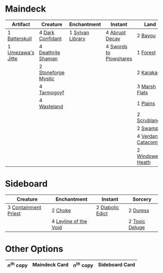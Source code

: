 
# Maindeck

|                                         Artifact                                         |                                          Creature                                           |                                        Enchantment                                        |                                            Instant                                            |                                             Land                                             |                                           Planeswalker                                            |                                          Sorcery                                           |
|------------------------------------------------------------------------------------------|---------------------------------------------------------------------------------------------|-------------------------------------------------------------------------------------------|-----------------------------------------------------------------------------------------------|----------------------------------------------------------------------------------------------|---------------------------------------------------------------------------------------------------|--------------------------------------------------------------------------------------------|
|1 [Batterskull](http://gatherer.wizards.com/Pages/Card/Details.aspx?multiverseid=None)    |4 [Dark Confidant](http://gatherer.wizards.com/Pages/Card/Details.aspx?multiverseid=None)    |1 [Sylvan Library](http://gatherer.wizards.com/Pages/Card/Details.aspx?multiverseid=383120)|4 [Abrupt Decay](http://gatherer.wizards.com/Pages/Card/Details.aspx?multiverseid=425971)      |2 [Bayou](http://gatherer.wizards.com/Pages/Card/Details.aspx?multiverseid=382860)            |2 [Liliana of the Veil](http://gatherer.wizards.com/Pages/Card/Details.aspx?multiverseid=None)     |4 [Hymn to Tourach](http://gatherer.wizards.com/Pages/Card/Details.aspx?multiverseid=382976)|
|1 [Umezawa's Jitte](http://gatherer.wizards.com/Pages/Card/Details.aspx?multiverseid=None)|4 [Deathrite Shaman](http://gatherer.wizards.com/Pages/Card/Details.aspx?multiverseid=413757)|                                                                                           |4 [Swords to Plowshares](http://gatherer.wizards.com/Pages/Card/Details.aspx?multiverseid=None)|1 [Forest](http://gatherer.wizards.com/Pages/Card/Details.aspx?multiverseid=439605)           |2 [Liliana, the Last Hope](http://gatherer.wizards.com/Pages/Card/Details.aspx?multiverseid=414388)|4 [Thoughtseize](http://gatherer.wizards.com/Pages/Card/Details.aspx?multiverseid=438676)   |
|                                                                                          |2 [Stoneforge Mystic](http://gatherer.wizards.com/Pages/Card/Details.aspx?multiverseid=None) |                                                                                           |                                                                                               |2 [Karakas](http://gatherer.wizards.com/Pages/Card/Details.aspx?multiverseid=None)            |                                                                                                   |                                                                                            |
|                                                                                          |4 [Tarmogoyf](http://gatherer.wizards.com/Pages/Card/Details.aspx?multiverseid=370404)       |                                                                                           |                                                                                               |3 [Marsh Flats](http://gatherer.wizards.com/Pages/Card/Details.aspx?multiverseid=426064)      |                                                                                                   |                                                                                            |
|                                                                                          |4 [Wasteland](http://gatherer.wizards.com/Pages/Card/Details.aspx?multiverseid=None)         |                                                                                           |                                                                                               |1 [Plains](http://gatherer.wizards.com/Pages/Card/Details.aspx?multiverseid=439601)           |                                                                                                   |                                                                                            |
|                                                                                          |                                                                                             |                                                                                           |                                                                                               |2 [Scrubland](http://gatherer.wizards.com/Pages/Card/Details.aspx?multiverseid=383083)        |                                                                                                   |                                                                                            |
|                                                                                          |                                                                                             |                                                                                           |                                                                                               |2 [Swamp](http://gatherer.wizards.com/Pages/Card/Details.aspx?multiverseid=439603)            |                                                                                                   |                                                                                            |
|                                                                                          |                                                                                             |                                                                                           |                                                                                               |4 [Verdant Catacombs](http://gatherer.wizards.com/Pages/Card/Details.aspx?multiverseid=426074)|                                                                                                   |                                                                                            |
|                                                                                          |                                                                                             |                                                                                           |                                                                                               |2 [Windswept Heath](http://gatherer.wizards.com/Pages/Card/Details.aspx?multiverseid=None)    |                                                                                                   |                                                                                            |


# Sideboard

|                                           Creature                                            |                                          Enchantment                                           |                                         Instant                                         |                                         Sorcery                                         |
|-----------------------------------------------------------------------------------------------|------------------------------------------------------------------------------------------------|-----------------------------------------------------------------------------------------|-----------------------------------------------------------------------------------------|
|3 [Containment Priest](http://gatherer.wizards.com/Pages/Card/Details.aspx?multiverseid=429862)|2 [Choke](http://gatherer.wizards.com/Pages/Card/Details.aspx?multiverseid=430685)              |2 [Diabolic Edict](http://gatherer.wizards.com/Pages/Card/Details.aspx?multiverseid=None)|2 [Duress](http://gatherer.wizards.com/Pages/Card/Details.aspx?multiverseid=None)        |
|                                                                                               |4 [Leyline of the Void](http://gatherer.wizards.com/Pages/Card/Details.aspx?multiverseid=205013)|                                                                                         |2 [Toxic Deluge](http://gatherer.wizards.com/Pages/Card/Details.aspx?multiverseid=413650)|


# Other Options

|*n*<sup>th</sup> copy|Maindeck Card|*n*<sup>th</sup> copy|Sideboard Card|
|---------------------|-------------|---------------------|--------------|

